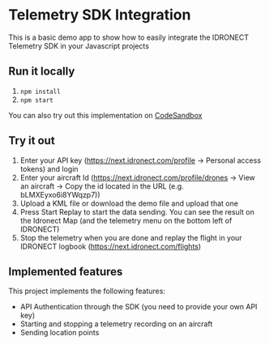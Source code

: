 # Telemetry SDK Integration

This is a basic demo app to show how to easily integrate the IDRONECT Telemetry SDK in your Javascript projects

## Run it locally

1. `npm install`
2. `npm start`

You can also try out this implementation on [CodeSandbox](https://codesandbox.io/s/github/IDRONECT/Telemetry-SDK-integration)

## Try it out

1. Enter your API key (<https://next.idronect.com/profile> -> Personal access tokens) and login
2. Enter your aircraft Id (<https://next.idronect.com/profile/drones> -> View an aircraft -> Copy the id located in the URL (e.g. bLMXEyxo6i8YWqzp7))
3. Upload a KML file or download the demo file and upload that one
4. Press Start Replay to start the data sending. You can see the result on the Idronect Map (and the telemetry menu on the bottom left of IDRONECT)
5. Stop the telemetry when you are done and replay the flight in your IDRONECT logbook (<https://next.idronect.com/flights>)

## Implemented features

This project implements the following features:

- API Authentication through the SDK (you need to provide your own API key)
- Starting and stopping a telemetry recording on an aircraft
- Sending location points
